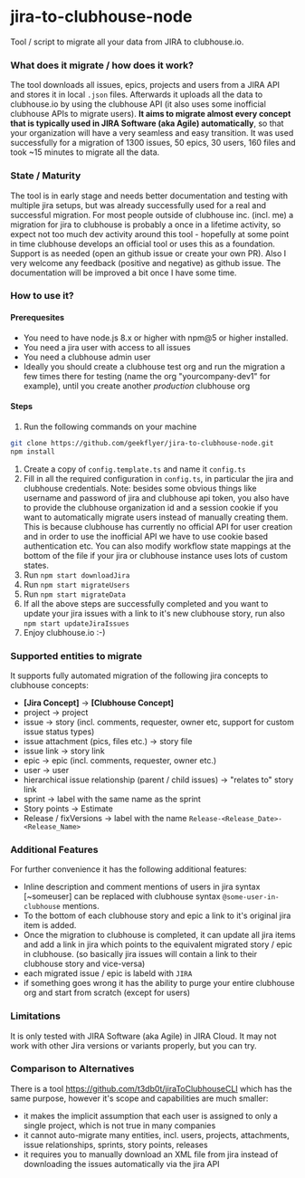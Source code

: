 jira-to-clubhouse-node
======================

Tool / script to migrate all your data from JIRA to clubhouse.io.

### What does it migrate / how does it work?

The tool downloads all issues, epics, projects and users from a JIRA API and stores it in local `.json` files.
Afterwards it uploads all the data to clubhouse.io by using the clubhouse API (it also uses some inofficial clubhouse APIs to migrate users).
**It aims to migrate almost every concept that is typically used in JIRA Software (aka Agile) automatically**, so that your organization will have a very seamless and easy transition.
It was used successfully for a migration of 1300 issues, 50 epics, 30 users, 160 files and took ~15 minutes to migrate all the data.

### State / Maturity

The tool is in early stage and needs better documentation and testing with multiple jira setups, but was already successfully used for a real and successful migration.
For most people outside of clubhouse inc. (incl. me) a migration for jira to clubhouse is probably a once in a lifetime activity, so expect not too much dev activity around this tool - hopefully at some point in time clubhouse develops an official tool or uses this as a foundation.
Support is as needed (open an github issue or create your own PR). Also I very welcome any feedback (positive and negative) as github issue.
The documentation will be improved a bit once I have some time.

### How to use it?

#### Prerequesites

- You need to have node.js 8.x or higher with npm@5 or higher installed.
- You need a jira user with access to all issues
- You need a clubhouse admin user
- Ideally you should create a clubhouse test org and run the migration a few times there for testing (name the org "yourcompany-dev1" for example), until you create another *production* clubhouse org

#### Steps

1. Run the following commands on your machine
```sh
git clone https://github.com/geekflyer/jira-to-clubhouse-node.git
npm install
```
1. Create a copy of `config.template.ts` and name it `config.ts`
1. Fill in all the required configuration in `config.ts`, in particular the jira and clubhouse credentials.
   Note: besides some obvious things like username and password of jira and clubhouse api token, you also have to provide the clubhouse organization id and a session cookie if you want to automatically migrate users instead of manually creating them.
   This is because clubhouse has currently no official API for user creation and in order to use the inofficial API we have to use cookie based authentication etc.
   You can also modify workflow state mappings at the bottom of the file if your jira or clubhouse instance uses lots of custom states.
1. Run `npm start downloadJira`
1. Run `npm start migrateUsers`
1. Run `npm start migrateData`
1. If all the above steps are successfully completed and you want to update your jira issues with a link to it's new clubhouse story, run also `npm start updateJiraIssues`
1. Enjoy clubhouse.io :-)

### Supported entities to migrate

It supports fully automated migration of the following jira concepts to clubhouse concepts:

- **[Jira Concept]** -> **[Clubhouse Concept]**
- project -> project
- issue -> story (incl. comments, requester, owner etc, support for custom issue status types)
- issue attachment (pics, files etc.) -> story file
- issue link -> story link
- epic -> epic (incl. comments, requester, owner etc.)
- user -> user
- hierarchical issue relationship (parent / child issues) -> "relates to" story link
- sprint -> label with the same name as the sprint
- Story points -> Estimate
- Release / fixVersions -> label with the name `Release-<Release_Date>-<Release_Name>`

### Additional Features

For further convenience it has the following additional features:

- Inline description and comment mentions of users in jira syntax [~someuser] can be replaced with clubhouse syntax `@some-user-in-clubhouse` mentions.
- To the bottom of each clubhouse story and epic a link to it's original jira item is added.
- Once the migration to clubhouse is completed, it can update all jira items and add a link in jira which points to the equivalent migrated story / epic in clubhouse.
(so basically jira issues will contain a link to their clubhouse story and vice-versa)
- each migrated issue / epic is labeld with `JIRA`
- if something goes wrong it has the ability to purge your entire clubhouse org and start from scratch (except for users)

### Limitations

It is only tested with JIRA Software (aka Agile) in JIRA Cloud. It may not work with other Jira versions or variants properly, but you can try.

### Comparison to Alternatives

There is a tool https://github.com/t3db0t/jiraToClubhouseCLI which has the same purpose, however it's scope and capabilities are much smaller:
- it makes the implicit assumption that each user is assigned to only a single project, which is not true in many companies
- it cannot auto-migrate many entities, incl. users, projects, attachments, issue relationships, sprints, story points, releases
- it requires you to manually download an XML file from jira instead of downloading the issues automatically via the jira API
